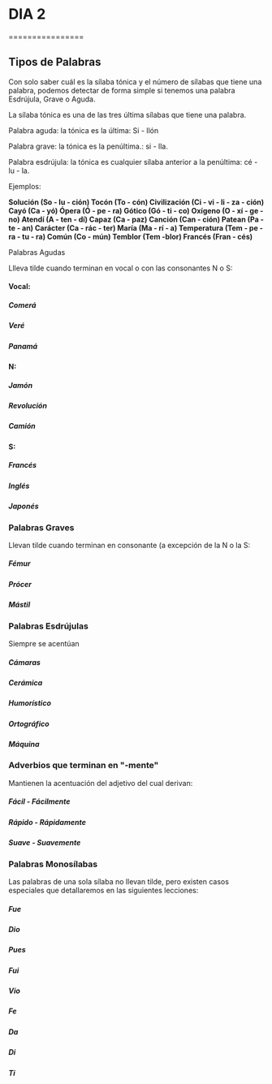 # DIA 2

================
## Tipos de Palabras

Con solo saber cuál es la sílaba tónica y el número de sílabas que tiene una palabra, podemos detectar de forma simple si tenemos una palabra Esdrújula, Grave o Aguda.

La sílaba tónica es una de las tres última sílabas que tiene una palabra.

Palabra aguda: la tónica es la última: Si - llón

Palabra grave: la tónica es la penúltima.: si - lla.

Palabra esdrújula: la tónica es cualquier sílaba anterior a la penúltima: cé - lu - la.


Ejemplos:

**Solución (So - lu - ción)
Tocón (To - cón)
Civilización (Ci - vi - li - za - ción)
Cayó (Ca - yó)
Ópera (Ó - pe - ra)
Gótico (Gó - ti - co)
Oxígeno (O - xí - ge - no)
Atendí (A - ten - dí)
Capaz (Ca - paz)
Canción (Can - ción)
Patean (Pa - te - an)
Carácter (Ca - rác - ter)
María (Ma - rí - a)
Temperatura (Tem - pe - ra - tu - ra)
Común (Co - mún)
Temblor (Tem -blor)
Francés (Fran - cés)**


Palabras Agudas

Llleva tilde cuando terminan en vocal o con las consonantes N o S:

#### Vocal:
##### Comerá
##### Veré
##### Panamá
#### N:
##### Jamón
##### Revolución
##### Camión
#### S:
##### Francés
##### Inglés
##### Japonés


### Palabras Graves
Llevan tilde cuando terminan en consonante (a excepción de la N o la S:

##### Fémur
##### Prócer
##### Mástil

### Palabras Esdrújulas
Siempre se acentúan

##### Cámaras
##### Cerámica
##### Humorístico
##### Ortográfico
##### Máquina

### Adverbios que terminan en "-mente"
Mantienen la acentuación del adjetivo del cual derivan:

##### Fácil - Fácilmente
##### Rápido - Rápidamente
##### Suave - Suavemente

### Palabras Monosílabas
Las palabras de una sola sílaba no llevan tilde, pero existen casos especiales que detallaremos en las siguientes lecciones:

##### Fue
##### Dio
##### Pues
##### Fui
##### Vio
##### Fe
##### Da
##### Di
##### Ti
